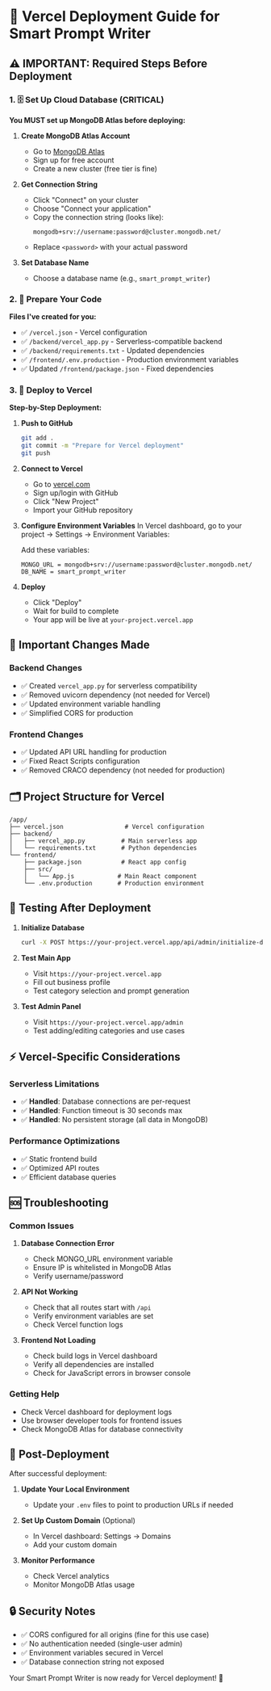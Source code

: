 # 🚀 Vercel Deployment Guide for Smart Prompt Writer

## ⚠️ IMPORTANT: Required Steps Before Deployment

### 1. 🗄️ Set Up Cloud Database (CRITICAL)

**You MUST set up MongoDB Atlas before deploying:**

1. **Create MongoDB Atlas Account**
   - Go to [MongoDB Atlas](https://www.mongodb.com/atlas)
   - Sign up for free account
   - Create a new cluster (free tier is fine)

2. **Get Connection String**
   - Click "Connect" on your cluster
   - Choose "Connect your application"
   - Copy the connection string (looks like):
     ```
     mongodb+srv://username:password@cluster.mongodb.net/
     ```
   - Replace `<password>` with your actual password

3. **Set Database Name**
   - Choose a database name (e.g., `smart_prompt_writer`)

### 2. 📁 Prepare Your Code

**Files I've created for you:**
- ✅ `/vercel.json` - Vercel configuration
- ✅ `/backend/vercel_app.py` - Serverless-compatible backend
- ✅ `/backend/requirements.txt` - Updated dependencies
- ✅ `/frontend/.env.production` - Production environment variables
- ✅ Updated `/frontend/package.json` - Fixed dependencies

### 3. 🚀 Deploy to Vercel

**Step-by-Step Deployment:**

1. **Push to GitHub**
   ```bash
   git add .
   git commit -m "Prepare for Vercel deployment"
   git push
   ```

2. **Connect to Vercel**
   - Go to [vercel.com](https://vercel.com)
   - Sign up/login with GitHub
   - Click "New Project"
   - Import your GitHub repository

3. **Configure Environment Variables**
   In Vercel dashboard, go to your project → Settings → Environment Variables:
   
   Add these variables:
   ```
   MONGO_URL = mongodb+srv://username:password@cluster.mongodb.net/
   DB_NAME = smart_prompt_writer
   ```

4. **Deploy**
   - Click "Deploy"
   - Wait for build to complete
   - Your app will be live at `your-project.vercel.app`

## 🔧 Important Changes Made

### Backend Changes
- ✅ Created `vercel_app.py` for serverless compatibility
- ✅ Removed uvicorn dependency (not needed for Vercel)
- ✅ Updated environment variable handling
- ✅ Simplified CORS for production

### Frontend Changes
- ✅ Updated API URL handling for production
- ✅ Fixed React Scripts configuration
- ✅ Removed CRACO dependency (not needed for production)

## 🗂️ Project Structure for Vercel

```
/app/
├── vercel.json                 # Vercel configuration
├── backend/
│   ├── vercel_app.py          # Main serverless app
│   └── requirements.txt       # Python dependencies
└── frontend/
    ├── package.json           # React app config
    ├── src/
    │   └── App.js            # Main React component
    └── .env.production       # Production environment
```

## 🧪 Testing After Deployment

1. **Initialize Database**
   ```bash
   curl -X POST https://your-project.vercel.app/api/admin/initialize-data
   ```

2. **Test Main App**
   - Visit `https://your-project.vercel.app`
   - Fill out business profile
   - Test category selection and prompt generation

3. **Test Admin Panel**
   - Visit `https://your-project.vercel.app/admin`
   - Test adding/editing categories and use cases

## ⚡ Vercel-Specific Considerations

### Serverless Limitations
- ✅ **Handled**: Database connections are per-request
- ✅ **Handled**: Function timeout is 30 seconds max
- ✅ **Handled**: No persistent storage (all data in MongoDB)

### Performance Optimizations
- ✅ Static frontend build
- ✅ Optimized API routes
- ✅ Efficient database queries

## 🆘 Troubleshooting

### Common Issues

1. **Database Connection Error**
   - Check MONGO_URL environment variable
   - Ensure IP is whitelisted in MongoDB Atlas
   - Verify username/password

2. **API Not Working**
   - Check that all routes start with `/api`
   - Verify environment variables are set
   - Check Vercel function logs

3. **Frontend Not Loading**
   - Check build logs in Vercel dashboard
   - Verify all dependencies are installed
   - Check for JavaScript errors in browser console

### Getting Help
- Check Vercel dashboard for deployment logs
- Use browser developer tools for frontend issues
- Check MongoDB Atlas for database connectivity

## 🎯 Post-Deployment

After successful deployment:

1. **Update Your Local Environment**
   - Update your `.env` files to point to production URLs if needed
   
2. **Set Up Custom Domain** (Optional)
   - In Vercel dashboard: Settings → Domains
   - Add your custom domain

3. **Monitor Performance**
   - Check Vercel analytics
   - Monitor MongoDB Atlas usage

## 🔒 Security Notes

- ✅ CORS configured for all origins (fine for this use case)
- ✅ No authentication needed (single-user admin)
- ✅ Environment variables secured in Vercel
- ✅ Database connection string not exposed

Your Smart Prompt Writer is now ready for Vercel deployment! 🎉